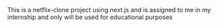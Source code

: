 This is a netflix-clone project using next.js and is assigned to me in my internship and only will be used for educational purposes
